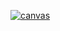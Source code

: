 <a href="https://isbendiyarovanezrin.github.io/Draw">

![canvas](https://i.postimg.cc/FRwmSGJw/canvas.gif)
</a>
